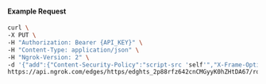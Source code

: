 <!-- Code generated for API Clients. DO NOT EDIT. -->

#### Example Request

```bash
curl \
-X PUT \
-H "Authorization: Bearer {API_KEY}" \
-H "Content-Type: application/json" \
-H "Ngrok-Version: 2" \
-d '{"add":{"Content-Security-Policy":"script-src 'self'","X-Frame-Options":"DENY"},"enabled":true}' \
https://api.ngrok.com/edges/https/edghts_2p88rfz642cnCMGyyK0hZHtDA67/routes/edghtsrt_2p88rk5PGa8Rv48pRPEkuZThbLV/response_headers
```
